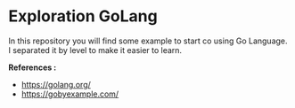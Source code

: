 # Exploration GoLang
In this repository you will find some example to start co using Go Language. I separated it by level  to make it easier to learn. 

**References :**
- https://golang.org/
- https://gobyexample.com/